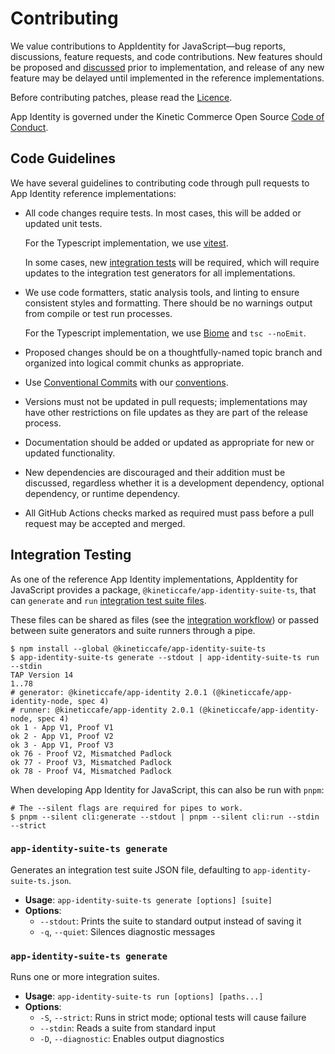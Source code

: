 # Contributing

We value contributions to AppIdentity for JavaScript—bug reports, discussions,
feature requests, and code contributions. New features should be proposed and
[discussed][discussed] prior to implementation, and release of any new feature
may be delayed until implemented in the reference implementations.

Before contributing patches, please read the [Licence](./Licence.md).

App Identity is governed under the Kinetic Commerce Open Source
[Code of Conduct][coc].

## Code Guidelines

We have several guidelines to contributing code through pull requests to App
Identity reference implementations:

- All code changes require tests. In most cases, this will be added or updated
  unit tests.

  For the Typescript implementation, we use [vitest][vitest].

  In some cases, new [integration tests][integration-tests] will be required,
  which will require updates to the integration test generators for all
  implementations.

- We use code formatters, static analysis tools, and linting to ensure
  consistent styles and formatting. There should be no warnings output from
  compile or test run processes.

  For the Typescript implementation, we use [Biome][Biome] and `tsc --noEmit`.

- Proposed changes should be on a thoughtfully-named topic branch and organized
  into logical commit chunks as appropriate.

- Use [Conventional Commits][conventional] with our [conventions][conventions].

- Versions must not be updated in pull requests; implementations may have other
  restrictions on file updates as they are part of the release process.

- Documentation should be added or updated as appropriate for new or updated
  functionality.

- New dependencies are discouraged and their addition must be discussed,
  regardless whether it is a development dependency, optional dependency, or
  runtime dependency.

- All GitHub Actions checks marked as required must pass before a pull request
  may be accepted and merged.

## Integration Testing

As one of the reference App Identity implementations, AppIdentity for JavaScript
provides a package, `@kineticcafe/app-identity-suite-ts`, that can `generate`
and `run` [integration test suite files][integration-files].

These files can be shared as files (see the
[integration workflow][integration-workflow]) or passed between suite generators
and suite runners through a pipe.

```console
$ npm install --global @kineticcafe/app-identity-suite-ts
$ app-identity-suite-ts generate --stdout | app-identity-suite-ts run --stdin
TAP Version 14
1..78
# generator: @kineticcafe/app-identity 2.0.1 (@kineticcafe/app-identity-node, spec 4)
# runner: @kineticcafe/app-identity 2.0.1 (@kineticcafe/app-identity-node, spec 4)
ok 1 - App V1, Proof V1
ok 2 - App V1, Proof V2
ok 3 - App V1, Proof V3
ok 76 - Proof V2, Mismatched Padlock
ok 77 - Proof V3, Mismatched Padlock
ok 78 - Proof V4, Mismatched Padlock
```

When developing App Identity for JavaScript, this can also be run with `pnpm`:

```console
# The --silent flags are required for pipes to work.
$ pnpm --silent cli:generate --stdout | pnpm --silent cli:run --stdin --strict
```

### `app-identity-suite-ts generate`

Generates an integration test suite JSON file, defaulting to
`app-identity-suite-ts.json`.

- **Usage**: `app-identity-suite-ts generate [options] [suite]`
- **Options**:
  - `--stdout`: Prints the suite to standard output instead of saving it
  - `-q`, `--quiet`: Silences diagnostic messages

### `app-identity-suite-ts generate`

Runs one or more integration suites.

- **Usage**: `app-identity-suite-ts run [options] [paths...]`
- **Options**:
  - `-S`, `--strict`: Runs in strict mode; optional tests will cause failure
  - `--stdin`: Reads a suite from standard input
  - `-D`, `--diagnostic`: Enables output diagnostics

[biome]: https://biomejs.dev/
[coc]: https://github.com/KineticCafe/code-of-conduct
[conventional]: https://www.conventionalcommits.org/en/v1.0.0/
[conventions]: https://github.com/KineticCafe/app-identity/blob/main/Contributing.md#commit-conventions
[discussed]: https://github.com/KineticCafe/app_identity/discussions
[integration-files]: https://github.com/KineticCafe/app-identity/blob/main/integration/README.md#integration-suite-definition
[integration-tests]: https://github.com/KineticCafe/app-identity/blob/main/integration/README.md
[integration-workflow]: https://github.com/KineticCafe/app_identity/blob/main/.github/workflows/integration.yml
[quality commit messages]: http://tbaggery.com/2008/04/19/a-note-about-git-commit-messages.html
[vitest]: https://vitest.dev/

